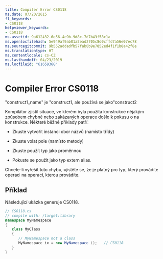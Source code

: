 ```yaml
---
title: Compiler Error CS0118
ms.date: 07/20/2015
f1_keywords:
- CS0118
helpviewer_keywords:
- CS0118
ms.assetid: 9a612432-6e56-4e9b-9d8c-7d7b43f58c1a
ms.openlocfilehash: 5e949af9ab81a2ead2705c8d0cffd7a56e07ec78
ms.sourcegitcommit: 9b552addadfb57fab0b9e7852ed4f1f1b8a42f8e
ms.translationtype: HT
ms.contentlocale: cs-CZ
ms.lasthandoff: 04/23/2019
ms.locfileid: "61659368"
---
```

# <a name="compiler-error-cs0118"></a>Compiler Error CS0118
"construct1_name" je "construct1, ale používá se jako"construct2  
  
 Kompilátor zjistil situace, ve kterém byla použita konstrukce nějakým způsobem chybné nebo zakázaných operace došlo k pokusu o na konstrukce. Některé běžné příklady patří:  
  
- Zkuste vytvořit instanci obor názvů (namísto třídy)  
  
- Zkuste volat pole (namísto metody)  
  
- Zkuste použít typ jako proměnnou  
  
- Pokuste se použít jako typ extern alias.  
  
 Chcete-li vyřešit tuto chybu, ujistěte se, že je platný pro typ, který provádíte operaci na operaci, kterou provádíte.  
  
## <a name="example"></a>Příklad  
 Následující ukázka generuje CS0118.  
  
```csharp  
// CS0118.cs  
// compile with: /target:library  
namespace MyNamespace  
{  
   class MyClass  
   {  
      // MyNamespace not a class  
      MyNamespace ix = new MyNamespace ();   // CS0118  
   }  
}  
```
